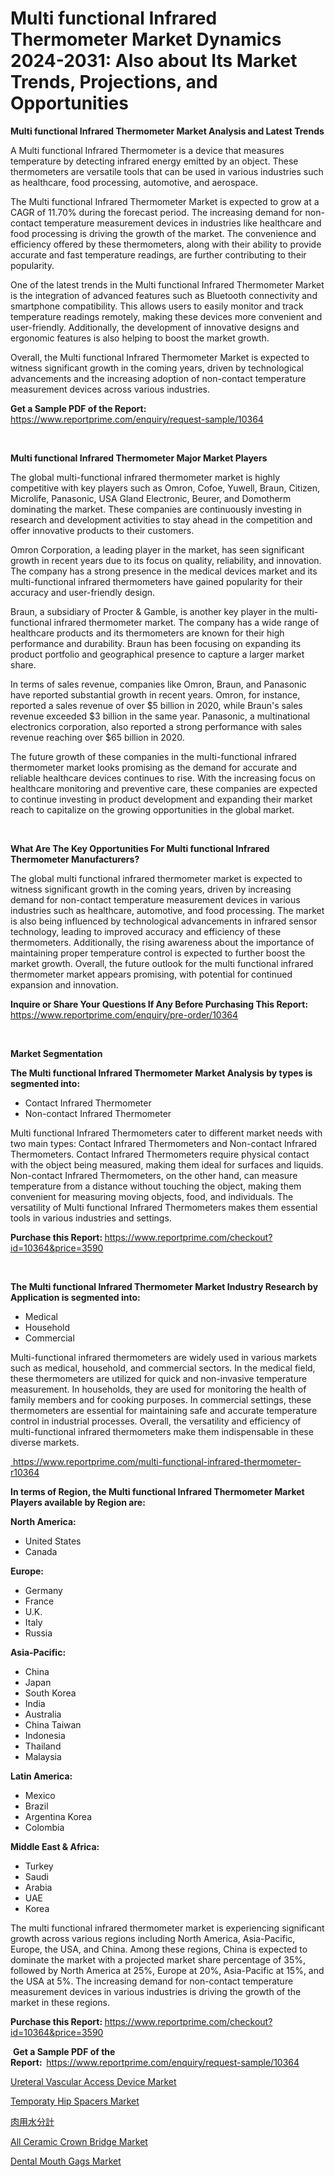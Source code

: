 <p><h1>Multi functional Infrared Thermometer Market Dynamics 2024-2031: Also about Its Market Trends, Projections, and Opportunities</h1></p><p><strong>Multi functional Infrared Thermometer Market Analysis and Latest Trends</strong></p>
<p><p>A Multi functional Infrared Thermometer is a device that measures temperature by detecting infrared energy emitted by an object. These thermometers are versatile tools that can be used in various industries such as healthcare, food processing, automotive, and aerospace.</p><p>The Multi functional Infrared Thermometer Market is expected to grow at a CAGR of 11.70% during the forecast period. The increasing demand for non-contact temperature measurement devices in industries like healthcare and food processing is driving the growth of the market. The convenience and efficiency offered by these thermometers, along with their ability to provide accurate and fast temperature readings, are further contributing to their popularity.</p><p>One of the latest trends in the Multi functional Infrared Thermometer Market is the integration of advanced features such as Bluetooth connectivity and smartphone compatibility. This allows users to easily monitor and track temperature readings remotely, making these devices more convenient and user-friendly. Additionally, the development of innovative designs and ergonomic features is also helping to boost the market growth.</p><p>Overall, the Multi functional Infrared Thermometer Market is expected to witness significant growth in the coming years, driven by technological advancements and the increasing adoption of non-contact temperature measurement devices across various industries.</p></p>
<p><strong>Get a Sample PDF of the Report:&nbsp;</strong> <a href="https://www.reportprime.com/enquiry/request-sample/10364">https://www.reportprime.com/enquiry/request-sample/10364</a></p>
<p>&nbsp;</p>
<p><strong>Multi functional Infrared Thermometer Major Market Players</strong></p>
<p><p>The global multi-functional infrared thermometer market is highly competitive with key players such as Omron, Cofoe, Yuwell, Braun, Citizen, Microlife, Panasonic, USA Gland Electronic, Beurer, and Domotherm dominating the market. These companies are continuously investing in research and development activities to stay ahead in the competition and offer innovative products to their customers.</p><p>Omron Corporation, a leading player in the market, has seen significant growth in recent years due to its focus on quality, reliability, and innovation. The company has a strong presence in the medical devices market and its multi-functional infrared thermometers have gained popularity for their accuracy and user-friendly design.</p><p>Braun, a subsidiary of Procter & Gamble, is another key player in the multi-functional infrared thermometer market. The company has a wide range of healthcare products and its thermometers are known for their high performance and durability. Braun has been focusing on expanding its product portfolio and geographical presence to capture a larger market share.</p><p>In terms of sales revenue, companies like Omron, Braun, and Panasonic have reported substantial growth in recent years. Omron, for instance, reported a sales revenue of over $5 billion in 2020, while Braun's sales revenue exceeded $3 billion in the same year. Panasonic, a multinational electronics corporation, also reported a strong performance with sales revenue reaching over $65 billion in 2020.</p><p>The future growth of these companies in the multi-functional infrared thermometer market looks promising as the demand for accurate and reliable healthcare devices continues to rise. With the increasing focus on healthcare monitoring and preventive care, these companies are expected to continue investing in product development and expanding their market reach to capitalize on the growing opportunities in the global market.</p></p>
<p>&nbsp;</p>
<p><strong>What Are The Key Opportunities For Multi functional Infrared Thermometer Manufacturers?</strong></p>
<p><p>The global multi functional infrared thermometer market is expected to witness significant growth in the coming years, driven by increasing demand for non-contact temperature measurement devices in various industries such as healthcare, automotive, and food processing. The market is also being influenced by technological advancements in infrared sensor technology, leading to improved accuracy and efficiency of these thermometers. Additionally, the rising awareness about the importance of maintaining proper temperature control is expected to further boost the market growth. Overall, the future outlook for the multi functional infrared thermometer market appears promising, with potential for continued expansion and innovation.</p></p>
<p><strong>Inquire or Share Your Questions If Any Before Purchasing This Report:</strong> <a href="https://www.reportprime.com/enquiry/pre-order/10364">https://www.reportprime.com/enquiry/pre-order/10364</a></p>
<p>&nbsp;</p>
<p><strong>Market Segmentation</strong></p>
<p><strong>The Multi functional Infrared Thermometer Market Analysis by types is segmented into:</strong></p>
<p><ul><li>Contact Infrared Thermometer</li><li>Non-contact Infrared Thermometer</li></ul></p>
<p><p>Multi functional Infrared Thermometers cater to different market needs with two main types: Contact Infrared Thermometers and Non-contact Infrared Thermometers. Contact Infrared Thermometers require physical contact with the object being measured, making them ideal for surfaces and liquids. Non-contact Infrared Thermometers, on the other hand, can measure temperature from a distance without touching the object, making them convenient for measuring moving objects, food, and individuals. The versatility of Multi functional Infrared Thermometers makes them essential tools in various industries and settings.</p></p>
<p><strong>Purchase this Report:&nbsp;</strong><a href="https://www.reportprime.com/checkout?id=10364&price=3590">https://www.reportprime.com/checkout?id=10364&price=3590</a></p>
<p>&nbsp;</p>
<p><strong>The Multi functional Infrared Thermometer Market Industry Research by Application is segmented into:</strong></p>
<p><ul><li>Medical</li><li>Household</li><li>Commercial</li></ul></p>
<p><p>Multi-functional infrared thermometers are widely used in various markets such as medical, household, and commercial sectors. In the medical field, these thermometers are utilized for quick and non-invasive temperature measurement. In households, they are used for monitoring the health of family members and for cooking purposes. In commercial settings, these thermometers are essential for maintaining safe and accurate temperature control in industrial processes. Overall, the versatility and efficiency of multi-functional infrared thermometers make them indispensable in these diverse markets.</p></p>
<p><a href="https://www.reportprime.com/multi-functional-infrared-thermometer-r10364">&nbsp;https://www.reportprime.com/multi-functional-infrared-thermometer-r10364</a></p>
<p><strong>In terms of Region, the Multi functional Infrared Thermometer Market Players available by Region are:</strong></p>
<p>
    <p> <strong> North America: </strong>
        <ul>
            <li>United States</li>
            <li>Canada</li>
        </ul>
        </p> 
    <p> <strong> Europe: </strong>
        <ul>
            <li>Germany</li>
            <li>France</li>
            <li>U.K.</li>
            <li>Italy</li>
            <li>Russia</li>
        </ul>
        </p> 
    <p> <strong> Asia-Pacific: </strong>
        <ul>
            <li>China</li>
            <li>Japan</li>
            <li>South Korea</li>
            <li>India</li>
            <li>Australia</li>
            <li>China Taiwan</li>
            <li>Indonesia</li>
            <li>Thailand</li>
            <li>Malaysia</li>
        </ul>
        </p> 
    <p> <strong> Latin America: </strong>
        <ul>
            <li>Mexico</li>
            <li>Brazil</li>
            <li>Argentina Korea</li>
            <li>Colombia</li>
        </ul>
        </p> 
    <p> <strong> Middle East & Africa: </strong>
        <ul>
            <li>Turkey</li>
            <li>Saudi</li>
            <li>Arabia</li>
            <li>UAE</li>
            <li>Korea</li>
        </ul>
    </p>
    </p>
<p><p>The multi functional infrared thermometer market is experiencing significant growth across various regions including North America, Asia-Pacific, Europe, the USA, and China. Among these regions, China is expected to dominate the market with a projected market share percentage of 35%, followed by North America at 25%, Europe at 20%, Asia-Pacific at 15%, and the USA at 5%. The increasing demand for non-contact temperature measurement devices in various industries is driving the growth of the market in these regions.</p></p>
<p><strong>Purchase this Report: </strong><a href="https://www.reportprime.com/checkout?id=10364&price=3590">https://www.reportprime.com/checkout?id=10364&price=3590</a></p>
<p>&nbsp;<strong>Get a Sample PDF of the Report:&nbsp;&nbsp;</strong><a href="https://www.reportprime.com/enquiry/request-sample/10364">https://www.reportprime.com/enquiry/request-sample/10364</a></p>
<p><strong></strong></p>
<p><p><a href="https://medium.com/@garyshaw626/ureteral-vascular-access-device-market-2024-2031-industry-insights-and-investment-opportunities-771189b0cd00">Ureteral Vascular Access Device Market</a></p><p><a href="https://medium.com/@kartik.reportprime/temporaty-hip-spacers-market-a-global-and-regional-analysis-focus-on-region-country-level-ce13b203a53e">Temporaty Hip Spacers Market</a></p><p><a href="https://github.com/SimeonBode1/Market-Research-Report-List-2/blob/main/467533186073.md">肉用水分計</a></p><p><a href="https://github.com/hannahforsyth9786/Market-Research-Report-List-1/blob/main/all-ceramic-crown-bridge-market.md">All Ceramic Crown Bridge Market</a></p><p><a href="https://github.com/eliyamanson4561/Market-Research-Report-List-1/blob/main/dental-mouth-gags-market.md">Dental Mouth Gags Market</a></p></p>